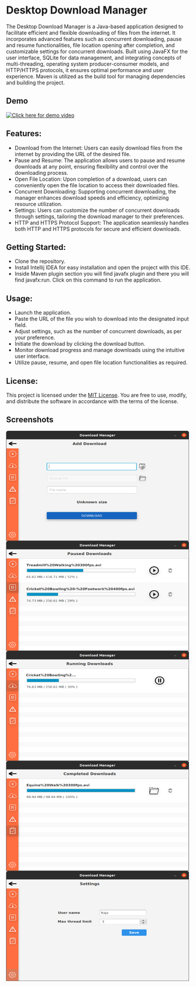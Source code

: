 # Desktop Download Manager
The Desktop Download Manager is a Java-based application designed to facilitate efficient and flexible downloading of files from the internet.
It incorporates advanced features such as concurrent downloading, pause and resume functionalities, file location opening after completion, and customizable settings for concurrent downloads. 
Built using JavaFX for the user interface, SQLite for data management, and integrating concepts of multi-threading, operating system producer-consumer models, and HTTP/HTTPS protocols, it ensures optimal performance and user experience. 
Maven is utilized as the build tool for managing dependencies and building the project.
## Demo
[![Click here for demo video]()](https://youtu.be/HdnhADY6OFs)

## Features:
- Download from the Internet: Users can easily download files from the internet by providing the URL of the desired file.
- Pause and Resume: The application allows users to pause and resume downloads at any point, ensuring flexibility and control over the downloading process.
- Open File Location: Upon completion of a download, users can conveniently open the file location to access their downloaded files.
- Concurrent Downloading: Supporting concurrent downloading, the manager enhances download speeds and efficiency, optimizing resource utilization.
- Settings: Users can customize the number of concurrent downloads through settings, tailoring the download manager to their preferences.
- HTTP and HTTPS Protocol Support: The application seamlessly handles both HTTP and HTTPS protocols for secure and efficient downloads.
## Getting Started:
- Clone the repository.
- Install Intellij IDEA for easy installation and open the project with this IDE.
- Inside Maven plugin section you will find javafx plugin and there you will find javafx:run. Click on this command to run the application.
## Usage:
- Launch the application.
- Paste the URL of the file you wish to download into the designated input field.
- Adjust settings, such as the number of concurrent downloads, as per your preference.
- Initiate the download by clicking the download button.
- Monitor download progress and manage downloads using the intuitive user interface.
- Utilize pause, resume, and open file location functionalities as required.
## License:
This project is licensed under the [MIT License](https://github.com/rdas6313/desktop_download_manager/blob/master/LICENSE.txt). You are free to use, modify, and distribute the software in accordance with the terms of the license.
## Screenshots
<img align="left" src = "https://github.com/rdas6313/desktop_download_manager/blob/master/screenshots/1.png" width="500" height="300">
<img align="left" src = "https://github.com/rdas6313/desktop_download_manager/blob/master/screenshots/2.png" width="500" height="300">
<img align="left" src = "https://github.com/rdas6313/desktop_download_manager/blob/master/screenshots/4.png" width="500" height="300">
<img align="left" src = "https://github.com/rdas6313/desktop_download_manager/blob/master/screenshots/3.png" width="500" height="300">
<img align="left" src = "https://github.com/rdas6313/desktop_download_manager/blob/master/screenshots/5.png" width="500" height="300">
